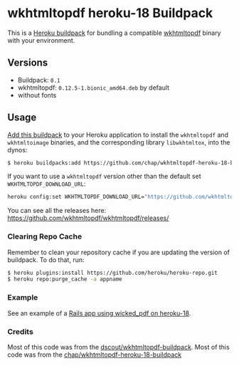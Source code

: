 # wkhtmltopdf heroku-18 Buildpack

This is a [Heroku buildpack][0] for bundling a compatible [wkhtmltopdf][1]
binary with your environment.

## Versions

* Buildpack:   `0.1`
* wkhtmltopdf: `0.12.5-1.bionic_amd64.deb` by default
* without fonts

## Usage

[Add this buildpack][2] to your Heroku application to install the `wkhtmltopdf`
and `wkhtmltoimage` binaries, and the corresponding library `libwkhtmltox`,
into the dynos:

```bash
$ heroku buildpacks:add https://github.com/chap/wkhtmltopdf-heroku-18-buildpack --index 1
```

If you want to use a `wkhtmltopdf` version other than the default set
`WKHTMLTOPDF_DOWNLOAD_URL`:

```bash
heroku config:set WKHTMLTOPDF_DOWNLOAD_URL="https://github.com/wkhtmltopdf/wkhtmltopdf/releases/download/0.12.5/wkhtmltox_0.12.5-1.bionic_amd64.deb"
```

You can see all the releases here:
https://github.com/wkhtmltopdf/wkhtmltopdf/releases/

### Clearing Repo Cache

Remember to clean your repository cache if you are updating the version of
buildpack. To do that, run:

```bash
$ heroku plugins:install https://github.com/heroku/heroku-repo.git
$ heroku repo:purge_cache -a appname
```

### Example
See an example of a [Rails app using wicked_pdf on heroku-18](https://github.com/chap/wicked-pdf-heroku-18).


### Credits

Most of this code was from the [dscout/wkhtmltopdf-buildpack](https://github.com/dscout/wkhtmltopdf-buildpack).
Most of this code was from the [chap/wkhtmltopdf-heroku-18-buildpack](https://github.com/chap/wkhtmltopdf-heroku-18-buildpack)

[0]: http://devcenter.heroku.com/articles/buildpacks
[1]: http://wkhtmltopdf.org/
[2]: https://devcenter.heroku.com/articles/using-multiple-buildpacks-for-an-app
"# wkhtmltopdf-heroku-18-buildpack-ming" 

